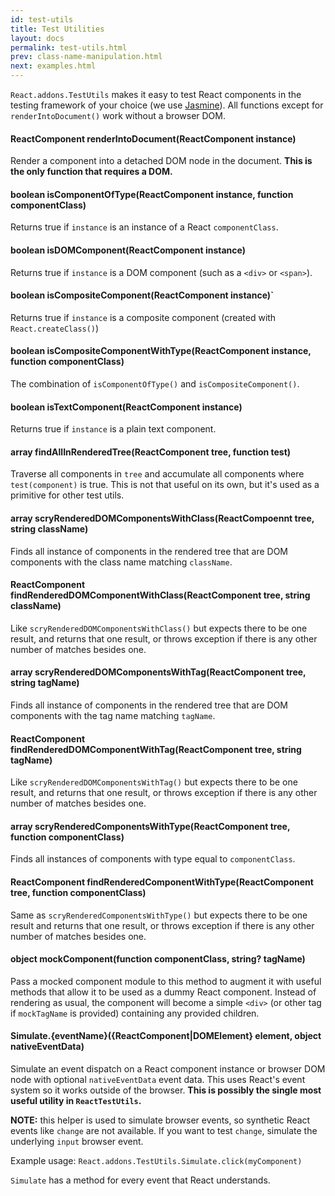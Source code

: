 ```yaml
---
id: test-utils
title: Test Utilities
layout: docs
permalink: test-utils.html
prev: class-name-manipulation.html
next: examples.html
---
```


`React.addons.TestUtils` makes it easy to test React components in the testing framework of your choice (we use [Jasmine](http://pivotal.github.io/jasmine/)). All functions except for `renderIntoDocument()` work without a browser DOM.

#### ReactComponent renderIntoDocument(ReactComponent instance)

Render a component into a detached DOM node in the document. **This is the only function that requires a DOM.**

#### boolean isComponentOfType(ReactComponent instance, function componentClass)

Returns true if `instance` is an instance of a React `componentClass`.

#### boolean isDOMComponent(ReactComponent instance)

Returns true if `instance` is a DOM component (such as a `<div>` or `<span>`).

#### boolean isCompositeComponent(ReactComponent instance)`

Returns true if `instance` is a composite component (created with `React.createClass()`)

#### boolean isCompositeComponentWithType(ReactComponent instance, function componentClass)

The combination of `isComponentOfType()` and `isCompositeComponent()`.

#### boolean isTextComponent(ReactComponent instance)

Returns true if `instance` is a plain text component.

#### array findAllInRenderedTree(ReactComponent tree, function test)

Traverse all components in `tree` and accumulate all components where `test(component)` is true. This is not that useful on its own, but it's used as a primitive for other test utils.

#### array scryRenderedDOMComponentsWithClass(ReactCompoennt tree, string className)

Finds all instance of components in the rendered tree that are DOM components with the class name matching `className`.

#### ReactComponent findRenderedDOMComponentWithClass(ReactComponent tree, string className)

Like `scryRenderedDOMComponentsWithClass()` but expects there to be one result, and returns that one result, or throws exception if there is any other number of matches besides one.

#### array scryRenderedDOMComponentsWithTag(ReactComponent tree, string tagName)

Finds all instance of components in the rendered tree that are DOM components with the tag name matching `tagName`.

#### ReactComponent findRenderedDOMComponentWithTag(ReactComponent tree, string tagName)

Like `scryRenderedDOMComponentsWithTag()` but expects there to be one result, and returns that one result, or throws exception if there is any other number of matches besides one.

#### array scryRenderedComponentsWithType(ReactComponent tree, function componentClass)

Finds all instances of components with type equal to `componentClass`.

#### ReactComponent findRenderedComponentWithType(ReactComponent tree, function componentClass)

Same as `scryRenderedComponentsWithType()` but expects there to be one result and returns that one result, or throws exception if there is any other number of matches besides one.

#### object mockComponent(function componentClass, string? tagName)

Pass a mocked component module to this method to augment it with useful methods that allow it to be used as a dummy React component. Instead of rendering as usual, the component will become a simple `<div>` (or other tag if `mockTagName` is provided) containing any provided children.

#### Simulate.{eventName}({ReactComponent|DOMElement} element, object nativeEventData)

Simulate an event dispatch on a React component instance or browser DOM node with optional `nativeEventData` event data. This uses React's event system so it works outside of the browser. **This is possibly the single most useful utility in `ReactTestUtils`.**

**NOTE:** this helper is used to simulate browser events, so synthetic React events like `change` are not available. If you want to test `change`, simulate the underlying `input` browser event.

Example usage: `React.addons.TestUtils.Simulate.click(myComponent)`

`Simulate` has a method for every event that React understands.
